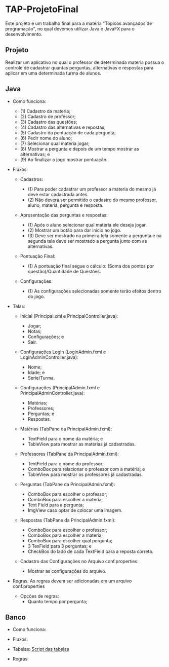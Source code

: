 # TAP-ProjetoFinal

Este projeto é um trabalho final para a matéria "Tópicos avançados de programação", no qual devemos utilizar Java e JavaFX para o desenvolvimento.

## Projeto

Realizar um aplicativo no qual o professor de determinada materia possua o controle de cadastrar quantas perguntas, alternativas e respostas para aplicar em uma determinada turma de alunos.

## Java

* Como funciona:

  - (1) Cadastro da materia;
  - (2) Cadastro de professor;
  - (3) Cadastro das questões;
  - (4) Cadastro das alternativas e repostas;
  - (5) Cadastro da pontuação de cada pergunta;
  - (6) Pedir nome do aluno;
  - (7) Selecionar qual materia jogar;
  - (8) Mostrar a pergunta e depois de um tempo mostrar as alternativas; e
  - (9) Ao finalizar o jogo mostrar pontuação.

* Fluxos:

  - Cadastros:
    - (1) Para poder cadastrar um professor a materia do mesmo já deve estar cadastrada antes.
    - (2) Não deverá ser permitido o cadastro do mesmo professor, aluno, materia, pergunta e resposta.
  
  - Apresentação das perguntas e respostas:
    - (1) Após o aluno selecionar qual materia ele deseja jogar. 
    - (2) Mostrar um botão para dar inicio ao jogo.
    - (3) Deve ser mostrado na primeira tela somente a pergunta e na segunda tela deve ser mostrado a pergunta junto com as alternativas.
    
  - Pontuação Final:
    - (1) A pontuação final segue o cálculo: (Soma dos pontos por questão)/Quantidade de Questões.
  
  - Configurações:
    - (1) As configurações selecionadas somente terão efeitos dentro do jogo.

* Telas:

  - Inicial (Principal.xml e PrincipalController.java):
    - Jogar;
    - Notas;
    - Configurações; e
    - Sair.
  
  - Configurações Login (LoginAdmin.fxml e LoginAdminController.java):
    - Nome;
    - Idade; e
    - Serie/Turma.
  
  - Configurações (PrincipalAdmin.fxml e PrincipalAdminController.java):
    - Matérias;
    - Professores;
    - Perguntas; e
    - Respostas.
    
  - Matérias (TabPane da PrincipalAdmin.fxml):
    - TextField para o nome da matéria; e
    - TableView para mostrar as matérias já cadastradas.
  
  - Professores (TabPane da PrincipalAdmin.fxml):
    - TextField para o nome do professor;
    - ComboBox para relacionar o professor com a matéria; e
    - TableView para mostrar os professores já cadastradas.
  
  - Perguntas (TabPane da PrincipalAdmin.fxml):
    - ComboBox para escolher o professor;
    - ComboBox para escolher a materia;
    - Text Field para a pergunta;
    - ImgView caso optar de colocar uma imagem.
  
  - Respostas (TabPane da PrincipalAdmin.fxml):
    - ComboBox para escolher o professor;
    - ComboBox para escolher a materia;
    - ComboBox para escolher qual pergunta;
    - 3 TexField para 3 perguntas; e
    - CheckBox do lado de cada TextField para a reposta correta.
  
  - Cadastro das Configurações no Arquivo conf.properties:
    - Mostrar as configurações do arquivo.

* Regras: As regras devem ser adicionadas em um arquivo conf.properties

  - Opções de regras:
    - Quanto tempo por pergunta;

## Banco

* Como funciona:

* Fluxos:

* Tabelas:
  [Script das tabelas](https://github.com/rogerssantos/TAP-ProjetoFinal/blob/master/bd/script_projeto.sql)
* Regras:
